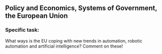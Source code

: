 ## Policy and Economics, Systems of Government, the European Union

### Specific task: 
What ways is the EU coping with new trends in automation, robotic automation and artificial intelligence? Comment on these!